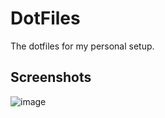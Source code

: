 # DotFiles

The dotfiles for my personal setup.

## Screenshots

![image](https://user-images.githubusercontent.com/81622310/181248583-ba506f4c-1d1f-47e9-9feb-34028ab4bbe0.png)
